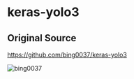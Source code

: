 # keras-yolo3
## Original Source
https://github.com/bing0037/keras-yolo3

![bing0037](https://github.com/bing0037/keras-yolo3)
